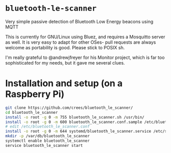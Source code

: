 `bluetooth-le-scanner`
======

Very simple passive detection of Bluetooth Low Energy beacons using MQTT

This is currently for GNU/Linux using Bluez, and requires a Mosquitto
server as well.  It is very easy to adapt for other OSes- pull requests
are always welcome as portability is good.  Please stick to POSIX sh.

I'm really grateful to @andrewjfreyer for his Monitor project, which is
far too sophisticated for my needs, but it gave me several clues.

# Installation and setup (on a Raspberry Pi)

```bash
git clone https://github.com/crees/bluetooth_le_scanner/
cd bluetooth_le_scanner
install -o root -g 0 -m 755 bluetooth_le_scanner.sh /usr/bin/
install -o root -g 0 -m 600 bluetooth_le_scanner.conf.sample /etc/bluetooth_le_scanner.conf
# edit /etc/bluetooth_le_scanner.conf
install -o root -g 0 -m 644 systemd/bluetooth_le_scanner.service /etc/systemd/system/
mkdir -p /var/db/bluetooth_le_scanner
systemctl enable bluetooth_le_scanner
service bluetooth_le_scanner start
```
